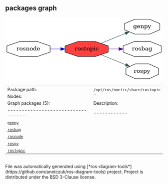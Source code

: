 <!--
File was automatically generated using 'ros-diagram-tools' project.
Project is distributed under the BSD 3-Clause license.
-->

## packages graph

[![rostopic](rostopic.png "rostopic")](rostopic.png)

|     |     |
| --- | --- |
| Package path: | `/opt/ros/noetic/share/rostopic` |
| Nodes: | `` |
| Graph packages (5): | Description: |
| ----------------------------------- | ------------ |
| [`genpy`](genpy.html) |  |
| [`rosbag`](rosbag.html) |  |
| [`rosnode`](rosnode.html) |  |
| [`rospy`](rospy.html) |  |
| [`rostopic`](rostopic.html) |  |


</br>
File was automatically generated using [*ros-diagram-tools*](https://github.com/anetczuk/ros-diagram-tools) project.
Project is distributed under the BSD 3-Clause license.
